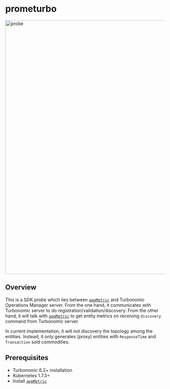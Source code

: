 

# prometurbo

<img width="800" alt="probe" src="https://user-images.githubusercontent.com/27221807/41060588-0ae09bdc-699e-11e8-9a3e-a07e26d07491.png">


## Overview

This is a SDK probe which lies between [`appMetric`](../appmetric) and Turbonomic Operations Manager server. 
From the one hand, it communicates with Turbonomic server to do registration/validation/discovery. From the other hand,
it will talk with [`appMetric`](../appmetric) to get entity metrics on receiving `discovery` command from Turbonomic server.

In current implementation, it will not discovery the topology among the entities. Instead, it only generates (proxy) entities with `ResponseTime` and `Transaction` sold commodities.


## Prerequisites
* Turbonomic 6.2+ installation
* Kubernetes 1.7.3+
* Install [`appMetric`](../appmetric)

